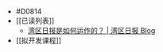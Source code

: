 - #D0814
- [[已读列表]]
	- [湾区日报是如何运作的？ | 湾区日报 Blog](https://web.archive.org/web/20221004011821/https://wanqu.co/b/7/湾区日报是如何运作的/)
- [[拟开发课程]]